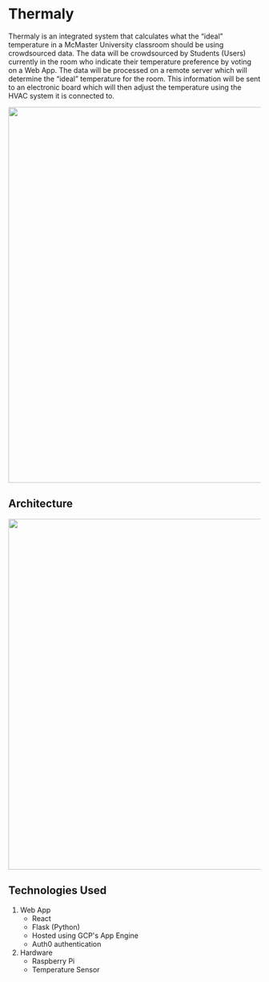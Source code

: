 # Thermaly

Thermaly is an integrated system that calculates what the “ideal” temperature in a McMaster University classroom should be using crowdsourced data. The data will be crowdsourced by Students (Users) currently in the room who indicate their temperature preference by voting on a Web App. The data will be processed on a remote server which will determine the “ideal” temperature for the room. This information will be sent to an electronic board which will then adjust the temperature using the HVAC system it is connected to.

<img src="https://github.com/falafels/ThermyBoi/wiki/screenshot.png" width="750">

## Architecture

<img src="https://github.com/falafels/ThermyBoi/wiki/diagram.png" width="700">

## Technologies Used

1. Web App
    * React
    * Flask (Python)
    * Hosted using GCP's App Engine
    * Auth0 authentication
2. Hardware
    * Raspberry Pi
    * Temperature Sensor
